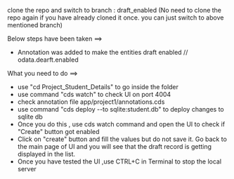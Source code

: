 clone the repo and switch to branch : draft_enabled
(No need to clone the repo again if you have already cloned it once. you can just switch to above mentioned branch)


Below steps have been taken ==>
* Annotation was added to make the entities draft enabled //  odata.dearft.enabled


What you need to do ==>
* use "cd Project_Student_Details" to go inside the folder
* use command "cds watch" to check UI on port 4004
* check annotation file app/project1/annotations.cds
* use command "cds deploy --to sqlite:student.db" to deploy changes to sqlite db
* Once you do this , use cds watch command and open the UI to check if "Create" button got enabled 
* Click on "create" button and fill the values but do not save it. Go back to the main page of UI and you will see that the draft record is getting displayed in the list.
* Once you have tested the UI ,use CTRL+C in Terminal to stop the local server

